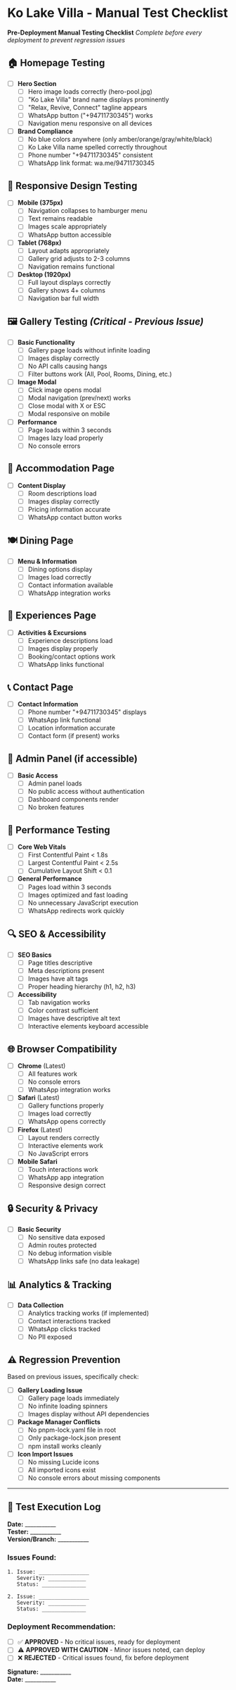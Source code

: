 # Ko Lake Villa - Manual Test Checklist

**Pre-Deployment Manual Testing Checklist**
*Complete before every deployment to prevent regression issues*

## 🏠 Homepage Testing
- [ ] **Hero Section**
  - [ ] Hero image loads correctly (hero-pool.jpg)
  - [ ] "Ko Lake Villa" brand name displays prominently
  - [ ] "Relax, Revive, Connect" tagline appears
  - [ ] WhatsApp button ("+94711730345") works
  - [ ] Navigation menu responsive on all devices
  
- [ ] **Brand Compliance**
  - [ ] No blue colors anywhere (only amber/orange/gray/white/black)
  - [ ] Ko Lake Villa name spelled correctly throughout
  - [ ] Phone number "+94711730345" consistent
  - [ ] WhatsApp link format: wa.me/94711730345

## 📱 Responsive Design Testing
- [ ] **Mobile (375px)**
  - [ ] Navigation collapses to hamburger menu
  - [ ] Text remains readable
  - [ ] Images scale appropriately
  - [ ] WhatsApp button accessible
  
- [ ] **Tablet (768px)**
  - [ ] Layout adapts appropriately
  - [ ] Gallery grid adjusts to 2-3 columns
  - [ ] Navigation remains functional
  
- [ ] **Desktop (1920px)**
  - [ ] Full layout displays correctly
  - [ ] Gallery shows 4+ columns
  - [ ] Navigation bar full width

## 🖼️ Gallery Testing *(Critical - Previous Issue)*
- [ ] **Basic Functionality**
  - [ ] Gallery page loads without infinite loading
  - [ ] Images display correctly
  - [ ] No API calls causing hangs
  - [ ] Filter buttons work (All, Pool, Rooms, Dining, etc.)
  
- [ ] **Image Modal**
  - [ ] Click image opens modal
  - [ ] Modal navigation (prev/next) works
  - [ ] Close modal with X or ESC
  - [ ] Modal responsive on mobile
  
- [ ] **Performance**
  - [ ] Page loads within 3 seconds
  - [ ] Images lazy load properly
  - [ ] No console errors

## 🏨 Accommodation Page
- [ ] **Content Display**
  - [ ] Room descriptions load
  - [ ] Images display correctly
  - [ ] Pricing information accurate
  - [ ] WhatsApp contact button works
  
## 🍽️ Dining Page
- [ ] **Menu & Information**
  - [ ] Dining options display
  - [ ] Images load correctly
  - [ ] Contact information available
  - [ ] WhatsApp integration works

## 🌟 Experiences Page
- [ ] **Activities & Excursions**
  - [ ] Experience descriptions load
  - [ ] Images display properly
  - [ ] Booking/contact options work
  - [ ] WhatsApp links functional

## 📞 Contact Page
- [ ] **Contact Information**
  - [ ] Phone number "+94711730345" displays
  - [ ] WhatsApp link functional
  - [ ] Location information accurate
  - [ ] Contact form (if present) works

## 🔧 Admin Panel (if accessible)
- [ ] **Basic Access**
  - [ ] Admin panel loads
  - [ ] No public access without authentication
  - [ ] Dashboard components render
  - [ ] No broken features

## 🚀 Performance Testing
- [ ] **Core Web Vitals**
  - [ ] First Contentful Paint < 1.8s
  - [ ] Largest Contentful Paint < 2.5s
  - [ ] Cumulative Layout Shift < 0.1
  
- [ ] **General Performance**
  - [ ] Pages load within 3 seconds
  - [ ] Images optimized and fast loading
  - [ ] No unnecessary JavaScript execution
  - [ ] WhatsApp redirects work quickly

## 🔍 SEO & Accessibility
- [ ] **SEO Basics**
  - [ ] Page titles descriptive
  - [ ] Meta descriptions present
  - [ ] Images have alt tags
  - [ ] Proper heading hierarchy (h1, h2, h3)
  
- [ ] **Accessibility**
  - [ ] Tab navigation works
  - [ ] Color contrast sufficient
  - [ ] Images have descriptive alt text
  - [ ] Interactive elements keyboard accessible

## 🌐 Browser Compatibility
- [ ] **Chrome** (Latest)
  - [ ] All features work
  - [ ] No console errors
  - [ ] WhatsApp integration works
  
- [ ] **Safari** (Latest)
  - [ ] Gallery functions properly
  - [ ] Images load correctly
  - [ ] WhatsApp opens correctly
  
- [ ] **Firefox** (Latest)
  - [ ] Layout renders correctly
  - [ ] Interactive elements work
  - [ ] No JavaScript errors
  
- [ ] **Mobile Safari**
  - [ ] Touch interactions work
  - [ ] WhatsApp app integration
  - [ ] Responsive design correct

## 🔒 Security & Privacy
- [ ] **Basic Security**
  - [ ] No sensitive data exposed
  - [ ] Admin routes protected
  - [ ] No debug information visible
  - [ ] WhatsApp links safe (no data leakage)

## 📊 Analytics & Tracking
- [ ] **Data Collection**
  - [ ] Analytics tracking works (if implemented)
  - [ ] Contact interactions tracked
  - [ ] WhatsApp clicks tracked
  - [ ] No PII exposed

## ⚠️ Regression Prevention
Based on previous issues, specifically check:

- [ ] **Gallery Loading Issue**
  - [ ] Gallery page loads immediately
  - [ ] No infinite loading spinners
  - [ ] Images display without API dependencies
  
- [ ] **Package Manager Conflicts**
  - [ ] No pnpm-lock.yaml file in root
  - [ ] Only package-lock.json present
  - [ ] npm install works cleanly
  
- [ ] **Icon Import Issues**
  - [ ] No missing Lucide icons
  - [ ] All imported icons exist
  - [ ] No console errors about missing components

---

## 📝 Test Execution Log

**Date:** ___________  
**Tester:** ___________  
**Version/Branch:** ___________

### Issues Found:
```
1. Issue: ________________
   Severity: ____________
   Status: ______________

2. Issue: ________________
   Severity: ____________
   Status: ______________
```

### Deployment Recommendation:
- [ ] ✅ **APPROVED** - No critical issues, ready for deployment
- [ ] ⚠️ **APPROVED WITH CAUTION** - Minor issues noted, can deploy
- [ ] ❌ **REJECTED** - Critical issues found, fix before deployment

**Signature:** ___________  
**Date:** ___________ 